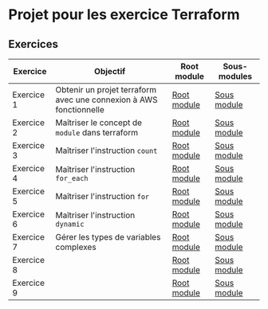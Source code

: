 # Projet pour les exercice Terraform

## Exercices

| Exercice | Objectif | Root module | Sous-modules |
|------|------|------|------|
| Exercice 1 | Obtenir un projet terraform avec une connexion à AWS fonctionnelle | [Root module](./live/exercice_1/README.md) | [Sous module](./modules/exercice_1) |
| Exercice 2 | Maîtriser le concept de `module` dans terraform | [Root module](./live/exercice_2/README.md) | [Sous module](./modules/exercice_2) |
| Exercice 3 | Maîtriser l'instruction `count` | [Root module](./live/exercice_3/README.md) | [Sous module](./modules/exercice_3) |
| Exercice 4 | Maîtriser l'instruction `for_each` | [Root module](./live/exercice_4/README.md) | [Sous module](./modules/exercice_4) |
| Exercice 5 | Maîtriser l'instruction `for` | [Root module](./live/exercice_5/README.md) | [Sous module](./modules/exercice_5) |
| Exercice 6 | Maîtriser l'instruction `dynamic` | [Root module](./live/exercice_6/README.md) | [Sous module](./modules/exercice_6) |
| Exercice 7 | Gérer les types de variables complexes | [Root module](./live/exercice_7/README.md) | [Sous module](./modules/exercice_7) |
| Exercice 8 |  | [Root module](./live/exercice_8/README.md) | [Sous module](./modules/exercice_8) |
| Exercice 9 |  | [Root module](./live/exercice_9/README.md) | [Sous module](./modules/exercice_9) |
